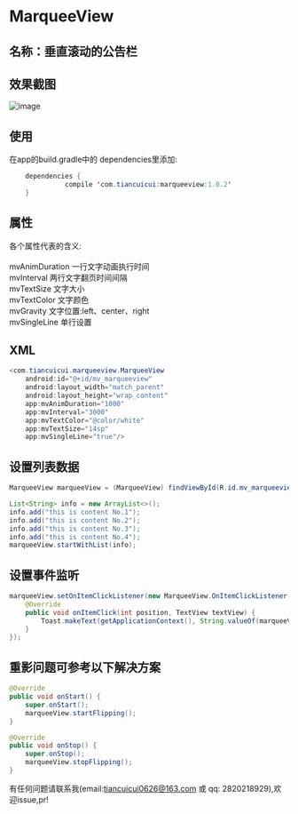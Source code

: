 MarqueeView 
==========

名称：垂直滚动的公告栏
-----------
效果截图
-----------
![image](https://github.com/tiancuicui/MarqueeView/blob/master/sample/src/main/res/drawable/screenshot.png)

使用
-----------
在app的build.gradle中的 dependencies里添加:<br>

```Java
  	dependencies {  
              compile 'com.tiancuicui:marqueeview:1.0.2'
  	}
```
    
属性
-----------

各个属性代表的含义:<br><br>
mvAnimDuration	  一行文字动画执行时间<br>
mvInterval	  两行文字翻页时间间隔<br>
mvTextSize	  文字大小<br>
mvTextColor	  文字颜色<br>
mvGravity	  文字位置:left、center、right<br>
mvSingleLine	  单行设置<br>

XML
-----------

```Java
<com.tiancuicui.marqueeview.MarqueeView
    android:id="@+id/mv_marqueeview"
    android:layout_width="match_parent"
    android:layout_height="wrap_content"
    app:mvAnimDuration="1000"
    app:mvInterval="3000"
    app:mvTextColor="@color/white"
    app:mvTextSize="14sp"
    app:mvSingleLine="true"/>
```  
设置列表数据
-----------

```Java
MarqueeView marqueeView = (MarqueeView) findViewById(R.id.mv_marqueeview);

List<String> info = new ArrayList<>();
info.add("this is content No.1");
info.add("this is content No.2");
info.add("this is content No.3");
info.add("this is content No.4");
marqueeView.startWithList(info);
```

设置事件监听
-----------

```Java
marqueeView.setOnItemClickListener(new MarqueeView.OnItemClickListener() {
    @Override
    public void onItemClick(int position, TextView textView) {
        Toast.makeText(getApplicationContext(), String.valueOf(marqueeView.getPosition()) + ". " + textView.getText(), Toast.LENGTH_SHORT).show();
    }
});
```

重影问题可参考以下解决方案
-----------

```Java
@Override
public void onStart() {
    super.onStart(); 
    marqueeView.startFlipping();
}

@Override
public void onStop() {
    super.onStop();
    marqueeView.stopFlipping();
}
```

有任何问题请联系我(email:tiancuicui0626@163.com 或 qq: 2820218929),欢迎issue,pr!<br>

